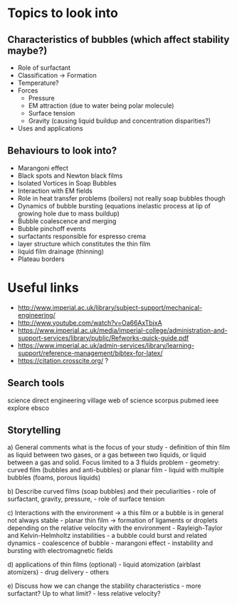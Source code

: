 # Topics to look into
## Characteristics of bubbles (which affect stability maybe?)
- Role of surfactant
- Classification -> Formation
- Temperature?
- Forces
    * Pressure
    * EM attraction (due to water being polar molecule)
    * Surface tension
    * Gravity (causing liquid buildup and concentration disparities?)
- Uses and applications

## Behaviours to look into?
- Marangoni effect
- Black spots and Newton black films
- Isolated Vortices in Soap Bubbles
- Interaction with EM fields
- Role in heat transfer problems (boilers) not really soap bubbles though
- Dynamics of bubble bursting (equations inelastic process at lip of growing hole due to mass buildup)
- Bubble coalescence and merging
- Bubble pinchoff events
- surfactants responsible for espresso crema
- layer structure which constitutes the thin film
- liquid film drainage (thinning)
- Plateau borders

# Useful links
- <http://www.imperial.ac.uk/library/subject-support/mechanical-engineering/>
- <http://www.youtube.com/watch?v=Oa66AxTbjxA>
- <https://www.imperial.ac.uk/media/imperial-college/administration-and-support-services/library/public/Refworks-quick-guide.pdf>
- <https://www.imperial.ac.uk/admin-services/library/learning-support/reference-management/bibtex-for-latex/>
- <https://citation.crosscite.org/> ?


## Search tools
science direct
engineering village
web of science
scorpus
pubmed
ieee explore
ebsco


## Storytelling
a) General comments what is the focus of your study
    - definition of thin film as liquid between two gases, or a gas between two liquids, or liquid between a gas and solid. Focus limited to a 3 fluids problem
    - geometry: curved film (bubbles and anti-bubbles) or planar film
    - liquid with multiple bubbles (foams, porous liquids)

b) Describe curved films (soap bubbles) and their peculiarities
    - role of surfactant, gravity, pressure,
    - role of surface tension

c) Interactions with the environment -> a this film or a  bubble is in general not always stable
    - planar thin film -> formation of ligaments or droplets depending on the relative velocity with the environment
    - Rayleigh-Taylor and Kelvin-Helmholtz instabilities
    - a bubble could burst and related dynamics
    - coalescence of bubble
    - marangoni effect
    - instability and bursting with electromagnetic fields

d) applications of thin films (optional)
    - liquid atomization (airblast atomizers)
    - drug delivery
    - others

e) Discuss how we can change the stability characteristics
    - more surfactant? Up to what limit?
    - less relative velocity?
